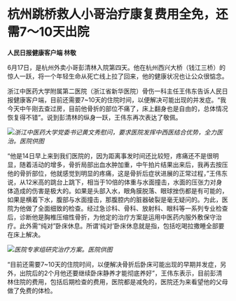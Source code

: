 

# 杭州跳桥救人小哥治疗康复费用全免，还需7～10天出院

**人民日报健康客户端 林敬**

6月17日，是杭州外卖小哥彭清林入院第四天。他在杭州西兴大桥（钱江三桥）的惊人一跃，将一个年轻生命从死亡线上拉了回来，他的健康状况也让公众很惦念。

浙江中医药大学附属第二医院（浙江省新华医院）骨伤一科主任王伟东告诉人民日报健康客户端，目前还需要7~10天的住院时间，以便解决可能出现的并发症。“我今天中午刚去查过房，目前他骨折的部位不痛了，床上翻身也是自由的，总体情况恢复得不错”。说到彭清林的纵身一跃，王伟东再次表达了敬佩。

![](https://inews.gtimg.com/om_bt/Ou3LTSBHWqgluQ91FYCAknlc0qtcL5B9SuHn3MDAJhjGQAA/1000)_浙江中医药大学党委书记黄文秀慰问，要求医院发挥中西医结合优势，全力医治。医院供图_

“他是14日早上来到我们医院的，因为距离事发时间还比较短，疼痛还不是很明显，随着活动的增多，骨折局部出血水肿加重，中午拍片结果出来后，我再去按压他的骨折部位，他就感觉到明显的疼痛，这是骨折后症状进展的正常过程，”王伟东说，从12米高的跳台上跳下，相当于10倍的体重与水面撞击，水面的压张力对身体造成的伤害是极大的。如果是头部入水，眼角膜脱落、眼球挫伤都是有可能的，如果是横着下水，腹部与水面撞击，那腹腔内的脏器破裂是毫无疑问的。为此，医院为他做了全面细致的检查。经过急诊科、骨科、放射科、眼科等一系列专业检查后，诊断他是胸椎压缩性骨折，为他定的治疗方案是运用中医药内服外敷保守治疗。此外需“纯对”卧床休息。所谓‘纯对’卧床休息就是指，包括吃喝拉撒睡全部要在床上解决。

![](https://inews.gtimg.com/om_bt/OUNPv5djz2cCrb_NZTdyBJr32orjSFpfgutWF4A-sr1WcAA/1000)_医院专家组研究治疗方案。医院供图_

“目前还需要7~10天的住院时间，以便解决骨折后卧床可能出现的早期并发症，另外，出院后的2个月他还要继续卧床静养才能彻底养好”，王伟东表示，目前彭清林住院的费用，包括后期检查的费用，医院都是减免的，医院还为来看望他的父母做了免费的体检。

